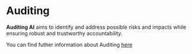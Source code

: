 # Auditing

**Auditing AI** aims to identify and address possible risks and impacts while ensuring robust and trustworthy accountability.

You can find futher information about Auditing [here](../../Diversity_Non-Discrimination_and_Fairness/auditing.md)
